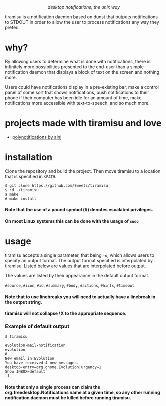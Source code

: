 <div align="center"><i>desktop notifications, the unix way</i></div>

tiramisu is a notification daemon based on dunst that outputs notifications
to STDOUT in order to allow the user to process notifications any way they prefer.

# why?

By allowing users to determine what is done with notifications, there is infinitely more possibilities presented
to the end-user than a simple notification daemon that displays a block of text on the screen and nothing more.

Users could have notifications display in a pre-existing bar, make a control panel of some sort that shows
notifications, push notifications to their phone if their computer has been idle for an amount of time,
make notifications more accessible with text-to-speech, and so much more.

# projects made with tiramisu and love

- [polynotifications by alnj](https://github.com/alnj/polynotifications)

# installation

Clone the repository and build the project. Then move tiramisu to a location that is specified in `$PATH`.

```
$ git clone https://github.com/Sweets/tiramisu
$ cd ./tiramisu
$ make
# make install
```

#### Note that the use of a pound symbol (#) denotes escalated privileges.
#### On most Linux systems this can be done with the usage of `sudo`

# usage

tiramisu accepts a single parameter, that being `-o`, which allows users to specify an output format.
The output format specified is interpolated by tiramisu. Listed below are values that are interpolated before output.

The values are listed by their appearance in the default output format.

`#source`, `#icon`, `#id`, `#summary`, `#body`, `#actions`, `#hints`, `#timeout`

#### Note that to use linebreaks you will need to actually have a linebreak in the output string.
#### tiramisu will not collapse \X to the appropriate sequence.

### Example of default output

```
$ tiramisu
```

```
evolution-mail-notification
evolution
0
New email in Evolution
You have received 4 new messages.
desktop-entry=org.gnome.Evolution|urgency=1
Show INBOX=default
-1
```

#### Note that only a single process can claim the org.freedesktop.Notifications name at a given time, so any other running notification daemon must be killed before running tiramisu.
